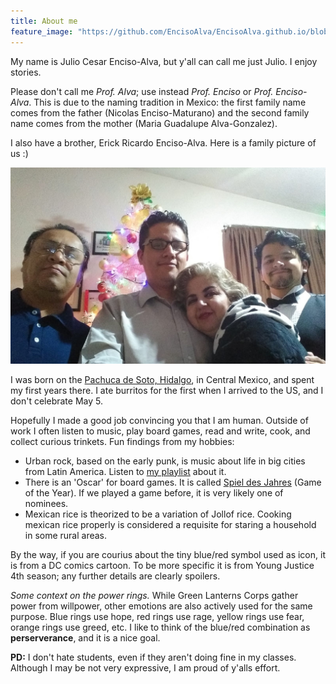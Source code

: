 ```yaml
---
title: About me
feature_image: "https://github.com/EncisoAlva/EncisoAlva.github.io/blob/main/img/banner_tulip.jpg?raw=true"
---
```


My name is Julio Cesar Enciso-Alva, but y'all can call me just Julio. I enjoy stories.

Please don't call me _Prof. Alva_; use instead _Prof. Enciso_ or _Prof. Enciso-Alva_. 
This is due to the naming tradition in Mexico: the first family name comes from the father (Nicolas Enciso-Maturano) and the 
second family name comes from the mother (Maria Guadalupe Alva-Gonzalez).

I also have a brother, Erick Ricardo Enciso-Alva. Here is a family picture of us :)

![Family of Prof Enciso-Alva during a holiday.](https://github.com/EncisoAlva/EncisoAlva.github.io/blob/main/img/family.jpg?raw=true)

I was born on the [Pachuca de Soto, Hidalgo](https://en.wikipedia.org/wiki/Pachuca), in Central Mexico, and spent my first years there.
I ate burritos for the first when I arrived to the US, and I don't celebrate May 5.

Hopefully I made a good job convincing you that I am human.
Outside of work I often listen to music, play board games, read and write, cook, and collect curious trinkets.
Fun findings from my hobbies:

* Urban rock, based on the early punk, is music about life in big cities from Latin America. Listen to [my playlist](https://open.spotify.com/playlist/6n2246dw0TA2m6GvpSwbXc?si=2a58573913bb4266) about it.
* There is an 'Oscar' for board games. It is called [Spiel des Jahres](https://www.spiel-des-jahres.de/en/games/) (Game of the Year). If we played a game before, it is very likely one of nominees.
* Mexican rice is theorized to be a variation of Jollof rice. Cooking  mexican rice properly is considered a requisite for staring a household in some rural areas.

By the way, if you are courius about the tiny blue/red symbol used as icon, it is from a DC comics cartoon.
To be more specific it is from Young Justice 4th season; any further details are clearly spoilers.

_Some context on the power rings._ While Green Lanterns Corps gather power from willpower, other emotions are also actively used for the same purpose. 
Blue rings use hope, red rings use rage, yellow rings use fear, orange rings use greed, etc.
I like to think of the blue/red combination as **perserverance**, and it is a nice goal.



**PD:** I don't hate students, even if they aren't doing fine in my classes. Although I may be not very expressive, I am proud of y'alls effort.